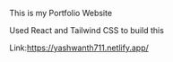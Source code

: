 This is my Portfolio Website 



Used React and Tailwind CSS to build this


Link:https://yashwanth711.netlify.app/
